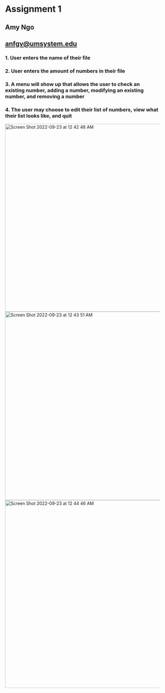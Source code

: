 # Assignment 1
## Amy Ngo
## anfgv@umsystem.edu

### 1. User enters the name of their file
### 2. User enters the amount of numbers in their file
### 3. A menu will show up that allows the user to check an existing number, adding a number, modifying an existing number, and removing a number
### 4. The user may choose to edit their list of numbers, view what their list looks like, and quit

<img width="612" alt="Screen Shot 2022-09-23 at 12 42 48 AM" src="https://user-images.githubusercontent.com/90883456/191898615-2e198200-8c3e-432b-aed2-f72c2762fb91.png">
<img width="614" alt="Screen Shot 2022-09-23 at 12 43 51 AM" src="https://user-images.githubusercontent.com/90883456/191898626-a1bc981b-73c0-4a29-a3ec-7dc6b488da7d.png">
<img width="612" alt="Screen Shot 2022-09-23 at 12 44 46 AM" src="https://user-images.githubusercontent.com/90883456/191898637-a7ebdc7d-790c-4690-a67e-25908ed89a0f.png">
